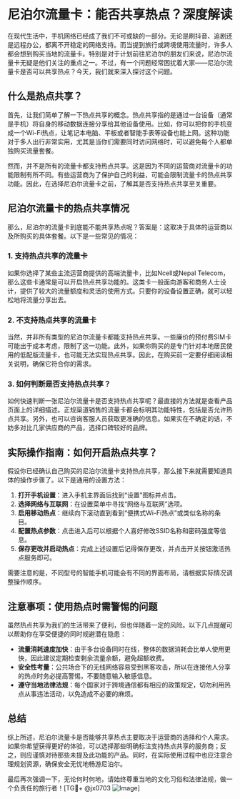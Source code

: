 # 尼泊尔流量卡：能否共享热点？深度解读

在现代生活中，手机网络已经成了我们不可或缺的一部分。无论是刷抖音、追剧还是远程办公，都离不开稳定的网络支持。而当提到旅行或跨境使用流量时，许多人都会想到购买当地的流量卡。特别是对于计划前往尼泊尔的朋友们来说，尼泊尔流量卡无疑是他们关注的重点之一。不过，有一个问题经常困扰着大家——尼泊尔流量卡是否可以共享热点？今天，我们就来深入探讨这个问题。

## 什么是热点共享？

首先，让我们简单了解一下热点共享的概念。热点共享指的是通过一台设备（通常是手机）将自身的移动数据连接分享给其他设备使用。比如，你可以把你的手机变成一个Wi-Fi热点，让笔记本电脑、平板或者智能手表等设备也能上网。这种功能对于多人出行非常实用，尤其是当你们需要同时访问网络时，可以避免每个人都单独购买流量套餐。

然而，并不是所有的流量卡都支持热点共享。这是因为不同的运营商对流量卡的功能限制有所不同。有些运营商为了保护自己的利益，可能会限制流量卡的热点共享功能。因此，在选择尼泊尔流量卡之前，了解其是否支持热点共享至关重要。

## 尼泊尔流量卡的热点共享情况

那么，尼泊尔的流量卡到底能不能共享热点呢？答案是：这取决于具体的运营商以及所购买的具体套餐。以下是一些常见的情况：

### 1. 支持热点共享的流量卡

如果你选择了某些主流运营商提供的高端流量卡，比如Ncell或Nepal Telecom，那么这些卡通常是可以开启热点共享功能的。这类卡一般面向游客和商务人士设计，提供了较大的流量额度和灵活的使用方式。只要你的设备设置正确，就可以轻松地将流量分享出去。

### 2. 不支持热点共享的流量卡

当然，并非所有类型的尼泊尔流量卡都能支持热点共享。一些廉价的预付费SIM卡可能出于成本考虑，限制了这一功能。此外，如果你购买的是专门针对本地居民使用的低配版流量卡，也可能无法实现热点共享。因此，在购买前一定要仔细阅读相关说明，确保它符合你的需求。

### 3. 如何判断是否支持热点共享？

如何快速判断一张尼泊尔流量卡是否支持热点共享呢？最直接的方法就是查看产品页面上的详细描述。正规渠道销售的流量卡都会标明其功能特性，包括是否允许热点共享。另外，也可以咨询客服人员获取更准确的信息。如果实在不确定的话，不妨多对比几家供应商的产品，选择口碑较好的品牌。

## 实际操作指南：如何开启热点共享？

假设你已经确认自己购买的尼泊尔流量卡支持热点共享，那么接下来就需要知道具体的操作步骤了。以下是通用的设置方法：

1. **打开手机设置**：进入手机主界面后找到“设置”图标并点击。
2. **选择网络与互联网**：在设置菜单中寻找“网络与互联网”选项。
3. **启用移动热点**：继续向下滚动直到看到“便携式Wi-Fi热点”或类似名称的条目。
4. **配置热点参数**：点击进入后可以根据个人喜好修改SSID名称和密码强度等信息。
5. **保存更改并启动热点**：完成上述设置后记得保存更改，并点击开关按钮激活热点服务即可。

需要注意的是，不同型号的智能手机可能会有不同的界面布局，请根据实际情况调整操作顺序。

## 注意事项：使用热点时需警惕的问题

虽然热点共享为我们的生活带来了便利，但也伴随着一定的风险。以下几点提醒可以帮助你在享受便捷的同时规避潜在隐患：

- **流量消耗速度加快**：由于多台设备同时在线，整体的数据消耗会比单人使用更快，因此建议定期检查剩余流量余额，避免超额收费。
- **安全性考量**：公共场合下的无线网络容易受到黑客攻击，所以在连接他人分享的热点时务必提高警惕，不要随意输入敏感信息。
- **遵守当地法律法规**：每个国家对于跨境通信都有相应的政策规定，切勿利用热点从事违法活动，以免造成不必要的麻烦。

## 总结

综上所述，尼泊尔流量卡是否能够共享热点主要取决于运营商的选择和个人需求。如果你希望获得更好的体验，可以选择那些明确标注支持热点共享的服务商；反之，则应谨慎对待那些未提及此功能的产品。同时，在实际使用过程中也应注意合理规划资源，确保安全无忧地畅游尼泊尔。

最后再次强调一下，无论何时何地，请始终尊重当地的文化习俗和法律法规，做一个负责任的旅行者！[TG💪+ @jx0703 ![Image](https://github.com/user-attachments/assets/dbca1d08-cadb-493c-b0ec-ad6f7a83f270)]